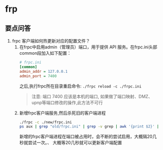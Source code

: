 # frp

## 要点问答

1. frpc 客户端如何热更新对应的配置文件？
   1. 在frpc中启用admin（管理员）端口，用于提供 API 服务。在frpc.ini头部common段加入如下配置：
		```ini
		# frpc.ini
		[common]
		admin_addr = 127.0.0.1
		admin_port = 7400
		```
		之后,执行frpc所在目录重启命令:
		`./frpc reload -c ./frpc.ini`
		> 注意: 端口 7400 应该是本机的端口, 如果做了端口映射、DMZ、upnp等端口修改的操作,此方法不可行
	2. 新增frpc客户端服务,然后杀死旧的客户端进程
		```bash
		./frpc -c ./new/frpc.ini
		ps aux | grep "old/frpc.ini" | grep -v grep | awk '{print $2}' | xargs kill 
		```
		新增的frpc客户端进程在端口被占用时，会不断的尝试启用，大概隔20几秒就尝试一次。、
		大概等20几秒就可以更新客户端配置